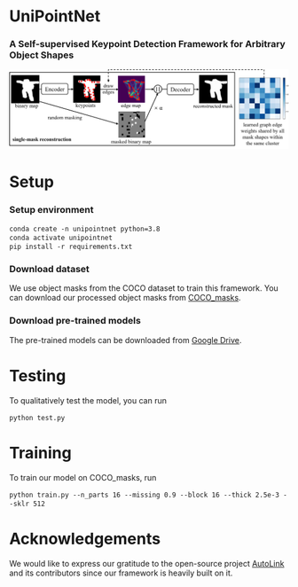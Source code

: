 # UniPointNet
### A Self-supervised Keypoint Detection Framework for Arbitrary Object Shapes

![Image text](https://github.com/zhumanli/UniPointNet/blob/main/imgs/UniPointNet.png)

# Setup
### Setup environment
```
conda create -n unipointnet python=3.8
conda activate unipointnet
pip install -r requirements.txt
```

### Download dataset
We use object masks from the COCO dataset to train this framework. You can download our processed object masks from [COCO_masks](https://github.com/zhumanli/UniPointNet).

### Download pre-trained models
The pre-trained models can be downloaded from [Google Drive](https://github.com/zhumanli/UniPointNet).

# Testing
To qualitatively test the model, you can run
```
python test.py
```

# Training 
To train our model on COCO_masks, run
```
python train.py --n_parts 16 --missing 0.9 --block 16 --thick 2.5e-3 --sklr 512
```

# Acknowledgements
We would like to express our gratitude to the open-source project [AutoLink](https://github.com/xingzhehe/AutoLink-Self-supervised-Learning-of-Human-Skeletons-and-Object-Outlines-by-Linking-Keypoints) and its contributors since our framework is heavily built on it.
